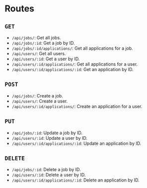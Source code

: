 # Routes

## `GET`

- `/api/jobs/`: Get all jobs.
- `/api/jobs/:id`: Get a job by ID.
- `/api/jobs/:id/applications/`: Get all applications for a job.
- `/api/users/`: Get all users.
- `/api/users/:id`: Get a user by ID.
- `/api/users/:id/applications/`: Get all applications for a user.
- `/api/users/:id/applications/:id`: Get an application by ID.

## `POST`

- `/api/jobs/`: Create a job.
- `/api/users/`: Create a user.
- `/api/users/:id/applications/`: Create an application for a user.

## `PUT`

- `/api/jobs/:id`: Update a job by ID.
- `/api/users/:id`: Update a user by ID.
- `/api/users/:id/applications/:id`: Update an application by ID.

## `DELETE`

- `/api/jobs/:id`: Delete a job by ID.
- `/api/users/:id`: Delete a user by ID.
- `/api/users/:id/applications/:id`: Delete an application by ID.
